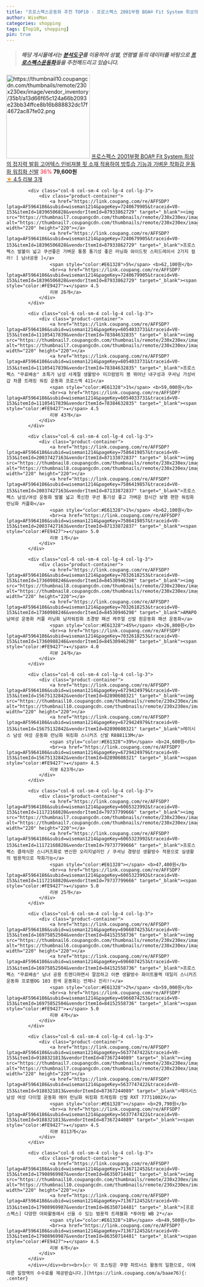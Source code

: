 ```yaml
---
title: "프로스펙스운동화 추천 TOP10 - 프로스펙스 2001부평 BOA® Fit System 최상의 접지력 발휘 고어텍스 인비져블 핏 소재 적용하여 방투습 기능과 가"
author: WiseMan
categories: shopping
tags: [Top10, shopping]
pin: true
---
```


> ##### 해당 게시물에서는 [**분석도구**](https://itemscout.io/)를 이용하여 **성별**, **연령별** 등의 데이터를 바탕으로 [**프로스펙스운동화**](https://link.coupang.com/a/baae76)들을 추천해드리고 있습니다.
<div class="container"><div class="row">
            <div class="col-6 col-sm-4 col-lg-4 col-lg-3">
                <div class="product-container">
                    <a href="https://link.coupang.com/re/AFFSDP?lptag=AF5964186&subid=wiseman1214&pageKey=7652627203&traceid=V0-153&itemId=20366029682&vendorItemId=87449924356" target="_blank"><img src="https://thumbnail10.coupangcdn.com/thumbnails/remote/230x230ex/image/vendor_inventory/35b1/a13d66f65c124a66b2093e23bb34ffce8b16b888832dc17f4672ac87fe02.png" alt="https://thumbnail10.coupangcdn.com/thumbnails/remote/230x230ex/image/vendor_inventory/35b1/a13d66f65c124a66b2093e23bb34ffce8b16b888832dc17f4672ac87fe02.png" width="220" height="220"></a>
                    <a href="https://link.coupang.com/re/AFFSDP?lptag=AF5964186&subid=wiseman1214&pageKey=7652627203&traceid=V0-153&itemId=20366029682&vendorItemId=87449924356" target="_blank">프로스펙스 2001부평 BOA® Fit System 최상의 접지력 발휘 고어텍스 인비져블 핏 소재 적용하여 방투습 기능과 가벼운 착화감 운동화 워킹화 신발</a>
                    <span style="color:#E61328">36%</span> <b>79,600원</b>
                    <br><a href="https://link.coupang.com/re/AFFSDP?lptag=AF5964186&subid=wiseman1214&pageKey=7652627203&traceid=V0-153&itemId=20366029682&vendorItemId=87449924356" target="_blank"><span style="color:#FE9427">★</span> 4.5
                    리뷰 3개</a>
                </div>
            </div>
            
            <div class="col-6 col-sm-4 col-lg-4 col-lg-3">
                <div class="product-container">
                    <a href="https://link.coupang.com/re/AFFSDP?lptag=AF5964186&subid=wiseman1214&pageKey=7240679905&traceid=V0-153&itemId=18396506828&vendorItemId=87933862729" target="_blank"><img src="https://thumbnail7.coupangcdn.com/thumbnails/remote/230x230ex/image/vendor_inventory/12f7/e156f74f5695de8da8ca0641093c6a08e198ddbe2b6a14805eed98134fc5.png" alt="https://thumbnail7.coupangcdn.com/thumbnails/remote/230x230ex/image/vendor_inventory/12f7/e156f74f5695de8da8ca0641093c6a08e198ddbe2b6a14805eed98134fc5.png" width="220" height="220"></a>
                    <a href="https://link.coupang.com/re/AFFSDP?lptag=AF5964186&subid=wiseman1214&pageKey=7240679905&traceid=V0-153&itemId=18396506828&vendorItemId=87933862729" target="_blank">프로스펙스 발볼이 넓고 쿠션좋은 가벼운 통풍 통기성 좋은 러닝화 와이드핏 스피드레이서 2가지 컬러! [ 남녀공용 ]</a>
                    <span style="color:#E61328">5%</span> <b>62,100원</b>
                    <br><a href="https://link.coupang.com/re/AFFSDP?lptag=AF5964186&subid=wiseman1214&pageKey=7240679905&traceid=V0-153&itemId=18396506828&vendorItemId=87933862729" target="_blank"><span style="color:#FE9427">★</span> 4.5
                    리뷰 26개</a>
                </div>
            </div>
            
            <div class="col-6 col-sm-4 col-lg-4 col-lg-3">
                <div class="product-container">
                    <a href="https://link.coupang.com/re/AFFSDP?lptag=AF5964186&subid=wiseman1214&pageKey=6054033731&traceid=V0-153&itemId=11105417839&vendorItemId=78384632835" target="_blank"><img src="https://thumbnail7.coupangcdn.com/thumbnails/remote/230x230ex/image/vendor_inventory/857d/5e6743f467d344be312a4624103b9e694406e30119ce136b32a21902d597.jpg" alt="https://thumbnail7.coupangcdn.com/thumbnails/remote/230x230ex/image/vendor_inventory/857d/5e6743f467d344be312a4624103b9e694406e30119ce136b32a21902d597.jpg" width="220" height="220"></a>
                    <a href="https://link.coupang.com/re/AFFSDP?lptag=AF5964186&subid=wiseman1214&pageKey=6054033731&traceid=V0-153&itemId=11105417839&vendorItemId=78384632835" target="_blank">프로스펙스 "무료배송" 초특가 남성 사계절 생활방수 미끄럼방지 짱 뛰어난 내구성과 쿠셔닝 가성비 갑 차콜 트래킹 워킹 운동화 프로스엑 411</a>
                    <span style="color:#E61328">1%</span> <b>59,000원</b>
                    <br><a href="https://link.coupang.com/re/AFFSDP?lptag=AF5964186&subid=wiseman1214&pageKey=6054033731&traceid=V0-153&itemId=11105417839&vendorItemId=78384632835" target="_blank"><span style="color:#FE9427">★</span> 4.5
                    리뷰 43개</a>
                </div>
            </div>
            
            <div class="col-6 col-sm-4 col-lg-4 col-lg-3">
                <div class="product-container">
                    <a href="https://link.coupang.com/re/AFFSDP?lptag=AF5964186&subid=wiseman1214&pageKey=7586419857&traceid=V0-153&itemId=20037427163&vendorItemId=87133872837" target="_blank"><img src="https://thumbnail8.coupangcdn.com/thumbnails/remote/230x230ex/image/vendor_inventory/fff0/f8cef8bd093ed39209d5fb666d61c01e07c542aeeeca36c3a1b4f83b95f9.png" alt="https://thumbnail8.coupangcdn.com/thumbnails/remote/230x230ex/image/vendor_inventory/fff0/f8cef8bd093ed39209d5fb666d61c01e07c542aeeeca36c3a1b4f83b95f9.png" width="220" height="220"></a>
                    <a href="https://link.coupang.com/re/AFFSDP?lptag=AF5964186&subid=wiseman1214&pageKey=7586419857&traceid=V0-153&itemId=20037427163&vendorItemId=87133872837" target="_blank">프로스펙스 남성/여성 운동화 발볼 넓고 푹신한 쿠션 통기성 좋고 가벼운 장시간 보행 편한 워킹화 런닝화 커플화</a>
                    <span style="color:#E61328">1%</span> <b>62,100원</b>
                    <br><a href="https://link.coupang.com/re/AFFSDP?lptag=AF5964186&subid=wiseman1214&pageKey=7586419857&traceid=V0-153&itemId=20037427163&vendorItemId=87133872837" target="_blank"><span style="color:#FE9427">★</span> 5.0
                    리뷰 1개</a>
                </div>
            </div>
            
            <div class="col-6 col-sm-4 col-lg-4 col-lg-3">
                <div class="product-container">
                    <a href="https://link.coupang.com/re/AFFSDP?lptag=AF5964186&subid=wiseman1214&pageKey=7032618253&traceid=V0-153&itemId=17360988246&vendorItemId=84530946298" target="_blank"><img src="https://thumbnail8.coupangcdn.com/thumbnails/remote/230x230ex/image/vendor_inventory/9cb1/54b6d21d7730e3bbba1bbacbb3344a05dfd3c3fb4684c2e6ec855e4721d5.jpg" alt="https://thumbnail8.coupangcdn.com/thumbnails/remote/230x230ex/image/vendor_inventory/9cb1/54b6d21d7730e3bbba1bbacbb3344a05dfd3c3fb4684c2e6ec855e4721d5.jpg" width="220" height="220"></a>
                    <a href="https://link.coupang.com/re/AFFSDP?lptag=AF5964186&subid=wiseman1214&pageKey=7032618253&traceid=V0-153&itemId=17360988246&vendorItemId=84530946298" target="_blank">AMAPO남여성 운동화 커플 러닝화 남자워킹화 초경량 패션 캐주얼 신발 흰운동화 패션 운동화</a>
                    <span style="color:#E61328">45%</span> <b>26,800원</b>
                    <br><a href="https://link.coupang.com/re/AFFSDP?lptag=AF5964186&subid=wiseman1214&pageKey=7032618253&traceid=V0-153&itemId=17360988246&vendorItemId=84530946298" target="_blank"><span style="color:#FE9427">★</span> 4.0
                    리뷰 24개</a>
                </div>
            </div>
            
            <div class="col-6 col-sm-4 col-lg-4 col-lg-3">
                <div class="product-container">
                    <a href="https://link.coupang.com/re/AFFSDP?lptag=AF5964186&subid=wiseman1214&pageKey=6729424979&traceid=V0-153&itemId=15675132842&vendorItemId=82890608321" target="_blank"><img src="https://thumbnail10.coupangcdn.com/thumbnails/remote/230x230ex/image/vendor_inventory/b152/10aeaa2e6103f98cae206e19bb17311110260bce00baa365b28f2e0a1bf6.jpg" alt="https://thumbnail10.coupangcdn.com/thumbnails/remote/230x230ex/image/vendor_inventory/b152/10aeaa2e6103f98cae206e19bb17311110260bce00baa365b28f2e0a1bf6.jpg" width="220" height="220"></a>
                    <a href="https://link.coupang.com/re/AFFSDP?lptag=AF5964186&subid=wiseman1214&pageKey=6729424979&traceid=V0-153&itemId=15675132842&vendorItemId=82890608321" target="_blank">레이시스 남성 여성 운동화 런닝화 워킹화 스니커즈 신발 R888113M</a>
                    <span style="color:#E61328">39%</span> <b>24,600원</b>
                    <br><a href="https://link.coupang.com/re/AFFSDP?lptag=AF5964186&subid=wiseman1214&pageKey=6729424979&traceid=V0-153&itemId=15675132842&vendorItemId=82890608321" target="_blank"><span style="color:#FE9427">★</span> 4.5
                    리뷰 623개</a>
                </div>
            </div>
            
            <div class="col-6 col-sm-4 col-lg-4 col-lg-3">
                <div class="product-container">
                    <a href="https://link.coupang.com/re/AFFSDP?lptag=AF5964186&subid=wiseman1214&pageKey=6065323992&traceid=V0-153&itemId=11172168820&vendorItemId=79737799666" target="_blank"><img src="https://thumbnail7.coupangcdn.com/thumbnails/remote/230x230ex/image/vendor_inventory/2d95/11498b4546d55a4f338e90b12766b3ed7381689f95cf190fb7ad1f9229a3.jpg" alt="https://thumbnail7.coupangcdn.com/thumbnails/remote/230x230ex/image/vendor_inventory/2d95/11498b4546d55a4f338e90b12766b3ed7381689f95cf190fb7ad1f9229a3.jpg" width="220" height="220"></a>
                    <a href="https://link.coupang.com/re/AFFSDP?lptag=AF5964186&subid=wiseman1214&pageKey=6065323992&traceid=V0-153&itemId=11172168820&vendorItemId=79737799666" target="_blank">프로스펙스 클레식한 스니커즈화로 변신한 오리지널라인 / 쿠셔닝 경량성 생활방수 적용으로 실생활의 범용적으로 착화가능</a>
                    <span style="color:#E61328"></span> <b>47,400원</b>
                    <br><a href="https://link.coupang.com/re/AFFSDP?lptag=AF5964186&subid=wiseman1214&pageKey=6065323992&traceid=V0-153&itemId=11172168820&vendorItemId=79737799666" target="_blank"><span style="color:#FE9427">★</span> 5.0
                    리뷰 25개</a>
                </div>
            </div>
            
            <div class="col-6 col-sm-4 col-lg-4 col-lg-3">
                <div class="product-container">
                    <a href="https://link.coupang.com/re/AFFSDP?lptag=AF5964186&subid=wiseman1214&pageKey=6966074253&traceid=V0-153&itemId=16975852504&vendorItemId=84152558736" target="_blank"><img src="https://thumbnail6.coupangcdn.com/thumbnails/remote/230x230ex/image/vendor_inventory/5c11/e2d557327b253d47826bae03142ccbc4c76eae0694c721577cdf9a311973.jpg" alt="https://thumbnail6.coupangcdn.com/thumbnails/remote/230x230ex/image/vendor_inventory/5c11/e2d557327b253d47826bae03142ccbc4c76eae0694c721577cdf9a311973.jpg" width="220" height="220"></a>
                    <a href="https://link.coupang.com/re/AFFSDP?lptag=AF5964186&subid=wiseman1214&pageKey=6966074253&traceid=V0-153&itemId=16975852504&vendorItemId=84152558736" target="_blank">프로스펙스 "무료배송" 남녀 공용 트렌디하면서 깔끔하고 이쁜 생활방수 화이트블랙 데일리 스니커즈 운동화 프로램OG 103 흰색 운동화는 언제나 진리!!</a>
                    <span style="color:#E61328">2%</span> <b>59,000원</b>
                    <br><a href="https://link.coupang.com/re/AFFSDP?lptag=AF5964186&subid=wiseman1214&pageKey=6966074253&traceid=V0-153&itemId=16975852504&vendorItemId=84152558736" target="_blank"><span style="color:#FE9427">★</span> 5.0
                    리뷰 4개</a>
                </div>
            </div>
            
            <div class="col-6 col-sm-4 col-lg-4 col-lg-3">
                <div class="product-container">
                    <a href="https://link.coupang.com/re/AFFSDP?lptag=AF5964186&subid=wiseman1214&pageKey=5637747422&traceid=V0-153&itemId=9188321813&vendorItemId=87367244089" target="_blank"><img src="https://thumbnail7.coupangcdn.com/thumbnails/remote/230x230ex/image/vendor_inventory/a3ec/168aa113931283c7551574f9c5140cc21f857fc1ef16f1015a0c46b31533.jpg" alt="https://thumbnail7.coupangcdn.com/thumbnails/remote/230x230ex/image/vendor_inventory/a3ec/168aa113931283c7551574f9c5140cc21f857fc1ef16f1015a0c46b31533.jpg" width="220" height="220"></a>
                    <a href="https://link.coupang.com/re/AFFSDP?lptag=AF5964186&subid=wiseman1214&pageKey=5637747422&traceid=V0-153&itemId=9188321813&vendorItemId=87367244089" target="_blank">레이시스 남성 여성 다이얼 운동화 에어 런닝화 워킹화 트레킹화 신발 RXT 77711002X</a>
                    <span style="color:#E61328"></span> <b>29,790원</b>
                    <br><a href="https://link.coupang.com/re/AFFSDP?lptag=AF5964186&subid=wiseman1214&pageKey=5637747422&traceid=V0-153&itemId=9188321813&vendorItemId=87367244089" target="_blank"><span style="color:#FE9427">★</span> 4.5
                    리뷰 8113개</a>
                </div>
            </div>
            
            <div class="col-6 col-sm-4 col-lg-4 col-lg-3">
                <div class="product-container">
                    <a href="https://link.coupang.com/re/AFFSDP?lptag=AF5964186&subid=wiseman1214&pageKey=7136712452&traceid=V0-153&itemId=17908969987&vendorItemId=86350714481" target="_blank"><img src="https://thumbnail10.coupangcdn.com/thumbnails/remote/230x230ex/image/vendor_inventory/a027/d1dcca83ee3a40f364d02f5173082b3f8762dd40c56570961f513c265b9c.png" alt="https://thumbnail10.coupangcdn.com/thumbnails/remote/230x230ex/image/vendor_inventory/a027/d1dcca83ee3a40f364d02f5173082b3f8762dd40c56570961f513c265b9c.png" width="220" height="220"></a>
                    <a href="https://link.coupang.com/re/AFFSDP?lptag=AF5964186&subid=wiseman1214&pageKey=7136712452&traceid=V0-153&itemId=17908969987&vendorItemId=86350714481" target="_blank">[프로스펙스] 다양한 야외활동에서 신을 수 있는 범용적 트래블화 *투어링 WB 2*</a>
                    <span style="color:#E61328">18%</span> <b>49,500원</b>
                    <br><a href="https://link.coupang.com/re/AFFSDP?lptag=AF5964186&subid=wiseman1214&pageKey=7136712452&traceid=V0-153&itemId=17908969987&vendorItemId=86350714481" target="_blank"><span style="color:#FE9427">★</span> 4.5
                    리뷰 6개</a>
                </div>
            </div>
            </div></div><br><br>[👉 이 포스팅은 쿠팡 파트너스 활동의 일환으로, 이에 따른 일정액의 수수료를 제공받습니다.](https://link.coupang.com/a/baae76){: .center}